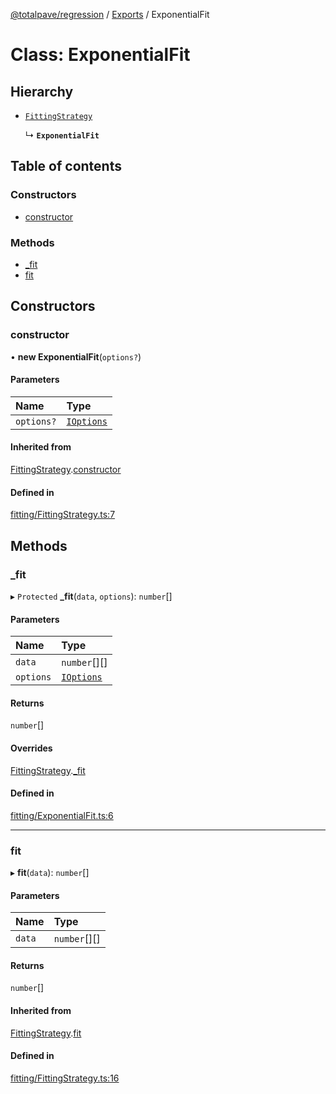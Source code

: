 [@totalpave/regression](../README.md) / [Exports](../modules.md) / ExponentialFit

# Class: ExponentialFit

## Hierarchy

- [`FittingStrategy`](FittingStrategy.md)

  ↳ **`ExponentialFit`**

## Table of contents

### Constructors

- [constructor](ExponentialFit.md#constructor)

### Methods

- [\_fit](ExponentialFit.md#_fit)
- [fit](ExponentialFit.md#fit)

## Constructors

### constructor

• **new ExponentialFit**(`options?`)

#### Parameters

| Name | Type |
| :------ | :------ |
| `options?` | [`IOptions`](../interfaces/IOptions.md) |

#### Inherited from

[FittingStrategy](FittingStrategy.md).[constructor](FittingStrategy.md#constructor)

#### Defined in

[fitting/FittingStrategy.ts:7](https://github.com/totalpave/regression-js/blob/5b33716/src/fitting/FittingStrategy.ts#L7)

## Methods

### \_fit

▸ `Protected` **_fit**(`data`, `options`): `number`[]

#### Parameters

| Name | Type |
| :------ | :------ |
| `data` | `number`[][] |
| `options` | [`IOptions`](../interfaces/IOptions.md) |

#### Returns

`number`[]

#### Overrides

[FittingStrategy](FittingStrategy.md).[_fit](FittingStrategy.md#_fit)

#### Defined in

[fitting/ExponentialFit.ts:6](https://github.com/totalpave/regression-js/blob/5b33716/src/fitting/ExponentialFit.ts#L6)

___

### fit

▸ **fit**(`data`): `number`[]

#### Parameters

| Name | Type |
| :------ | :------ |
| `data` | `number`[][] |

#### Returns

`number`[]

#### Inherited from

[FittingStrategy](FittingStrategy.md).[fit](FittingStrategy.md#fit)

#### Defined in

[fitting/FittingStrategy.ts:16](https://github.com/totalpave/regression-js/blob/5b33716/src/fitting/FittingStrategy.ts#L16)
